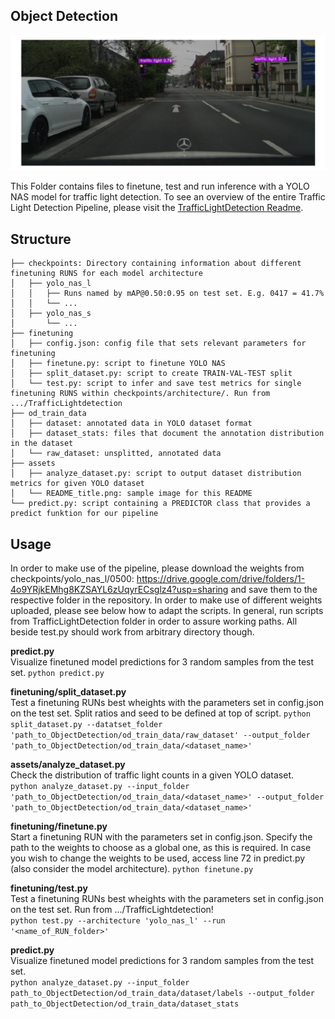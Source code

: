 <!-- ABOUT THE PROJECT -->
## Object Detection

![the picture](assets/READMEtitle.png)

This Folder contains files to finetune, test and run inference with a YOLO NAS model for traffic light detection.
To see an overview of the entire Traffic Light Detection Pipeline, please visit the [TrafficLightDetection Readme](../README.md).

<!-- Structure -->
## Structure
``` 
├── checkpoints: Directory containing information about different finetuning RUNS for each model architecture   
│   ├── yolo_nas_l   
│   │   ├── Runs named by mAP@0.50:0.95 on test set. E.g. 0417 = 41.7%   
│   │   └── ...   
│   ├── yolo_nas_s   
│       └── ...   
├── finetuning   
│   ├── config.json: config file that sets relevant parameters for finetuning   
│   ├── finetune.py: script to finetune YOLO NAS   
│   ├── split_dataset.py: script to create TRAIN-VAL-TEST split   
│   └── test.py: script to infer and save test metrics for single finetuning RUNS within checkpoints/architecture/. Run from .../TrafficLightdetection 
├── od_train_data   
│   ├── dataset: annotated data in YOLO dataset format   
│   ├── dataset_stats: files that document the annotation distribution in the dataset   
│   └── raw_dataset: unsplitted, annotated data   
├── assets   
│   ├── analyze_dataset.py: script to output dataset distribution metrics for given YOLO dataset   
│   └── README_title.png: sample image for this README   
└── predict.py: script containing a PREDICTOR class that provides a predict funktion for our pipeline   
```

## Usage

In order to make use of the pipeline, please download the weights from checkpoints/yolo_nas_l/0500: https://drive.google.com/drive/folders/1-4o9YRjkEMhg8KZSAYL6zUqyrECsglz4?usp=sharing and save them to the respective folder in the repository. In order to make use of different weights uploaded, please see below how to adapt the scripts. 
In general, run scripts from TrafficLightDetection folder in order to assure working paths. All beside test.py should work from arbitrary directory though. 

**predict.py**    
Visualize finetuned model predictions for 3 random samples from the test set. 
```python predict.py```

**finetuning/split_dataset.py**    
Test a finetuning RUNs best wheights with the parameters set in config.json on the test set. Split ratios and seed to be defined at top of script. 
```python split_dataset.py --datatset_folder 'path_to_ObjectDetection/od_train_data/raw_dataset' --output_folder 'path_to_ObjectDetection/od_train_data/<dataset_name>'```

**assets/analyze_dataset.py**    
Check the distribution of traffic light counts in a given YOLO dataset.   
```python analyze_dataset.py --input_folder 'path_to_ObjectDetection/od_train_data/<dataset_name>' --output_folder 'path_to_ObjectDetection/od_train_data/<dataset_name>'```

**finetuning/finetune.py**    
Start a finetuning RUN with the parameters set in config.json. Specify the path to the weights to choose as a global one, as this is required. In case you wish to change the weights to be used, access line 72 in predict.py (also consider the model architecture).
```python finetune.py```

**finetuning/test.py**   
Test a finetuning RUNs best wheights with the parameters set in config.json on the test set.
Run from .../TrafficLightdetection!  
```python test.py --architecture 'yolo_nas_l' --run '<name_of_RUN_folder>'```

**predict.py**   
Visualize finetuned model predictions for 3 random samples from the test set.    
```python analyze_dataset.py --input_folder path_to_ObjectDetection/od_train_data/dataset/labels --output_folder path_to_ObjectDetection/od_train_data/dataset_stats```




